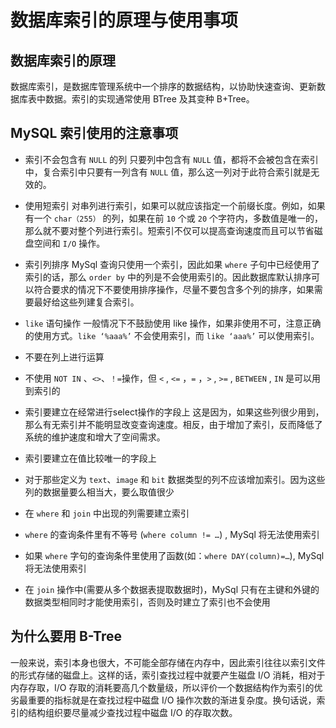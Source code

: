 # 数据库索引的原理与使用事项
## 数据库索引的原理
数据库索引，是数据库管理系统中一个排序的数据结构，以协助快速查询、更新数据库表中数据。索引的实现通常使用 BTree 及其变种 B+Tree。

## MySQL 索引使用的注意事项
- 索引不会包含有 `NULL` 的列 只要列中包含有 `NULL` 值，都将不会被包含在索引中，复合索引中只要有一列含有 `NULL` 值，那么这一列对于此符合索引就是无效的。

- 使用短索引 对串列进行索引，如果可以就应该指定一个前缀长度。例如，如果有一个 `char（255）` 的列，如果在前 `10` 个或 `20` 个字符内，多数值是唯一的，那么就不要对整个列进行索引。短索引不仅可以提高查询速度而且可以节省磁盘空间和 `I/O` 操作。

- 索引列排序 MySql 查询只使用一个索引，因此如果 `where` 子句中已经使用了索引的话，那么 `order by` 中的列是不会使用索引的。因此数据库默认排序可以符合要求的情况下不要使用排序操作，尽量不要包含多个列的排序，如果需要最好给这些列建复合索引。

- `like` 语句操作 一般情况下不鼓励使用 like 操作，如果非使用不可，注意正确的使用方式。`like ‘%aaa%’` 不会使用索引，而 `like ‘aaa%’` 可以使用索引。

- 不要在列上进行运算

- 不使用 `NOT IN` 、`<>`、`！=`操作，但 `<` , `<=` ，`=` ，`>` , `>=` , `BETWEEN` , `IN` 是可以用到索引的

- 索引要建立在经常进行select操作的字段上 这是因为，如果这些列很少用到，那么有无索引并不能明显改变查询速度。相反，由于增加了索引，反而降低了系统的维护速度和增大了空间需求。

- 索引要建立在值比较唯一的字段上

- 对于那些定义为 `text`、`image` 和 `bit` 数据类型的列不应该增加索引。因为这些列的数据量要么相当大，要么取值很少

- 在 `where` 和 `join` 中出现的列需要建立索引

- `where` 的查询条件里有不等号 (`where column != …`) , MySql 将无法使用索引

- 如果 `where` 字句的查询条件里使用了函数(如：`where DAY(column)=…`), MySql 将无法使用索引

- 在 `join` 操作中(需要从多个数据表提取数据时)，MySql 只有在主键和外键的数据类型相同时才能使用索引，否则及时建立了索引也不会使用

## 为什么要用 B-Tree
一般来说，索引本身也很大，不可能全部存储在内存中，因此索引往往以索引文件的形式存储的磁盘上。这样的话，索引查找过程中就要产生磁盘 I/O 消耗，相对于内存存取，I/O 存取的消耗要高几个数量级，所以评价一个数据结构作为索引的优劣最重要的指标就是在查找过程中磁盘 I/O 操作次数的渐进复杂度。换句话说，索引的结构组织要尽量减少查找过程中磁盘 I/O 的存取次数。
